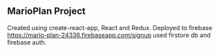 ## MarioPlan Project

Created using create-react-app, React and Redux. Deployed to firebase https://mario-plan-24336.firebaseapp.com/signup used firstore db and firebase auth.

